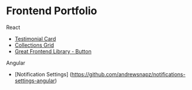 # Frontend Portfolio

React

- [Testimonial Card](https://andrewsnapz.github.io/testiomonial-card/)
- [Collections Grid](https://andrewsnapz.github.io/collections-grid/)
- [Great Frontend Library - Button](https://andrewsnapz.github.io/greatfrontend-library-button/)

Angular

- [Notification Settings] (https://github.com/andrewsnapz/notifications-settings-angular)
